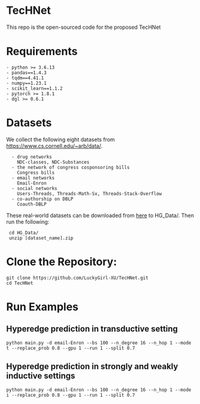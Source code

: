 # TecHNet

This repo is the open-sourced code for the proposed TecHNet

# Requirements

    - python >= 3.6.13
    - pandas==1.4.3
    - tqdm==4.41.1
    - numpy==1.23.1
    - scikit_learn==1.1.2
    - pytorch >= 1.8.1
    - dgl >= 0.6.1


# Datasets
   We collect the following eight datasets from https://www.cs.cornell.edu/~arb/data/. 
   
      - drug networks
        NDC-classes, NDC-Substances
      - the network of congress cosponsoring bills
        Congress bills
      - email networks 
        Email-Enron
      - social networks 
        Users-Threads, Threads-Math-Sx, Threads-Stack-Overflow
      - co-authorship on DBLP 
        Coauth-DBLP
            
   These real-world datasets can be downloaded from [here](https://www.cs.cornell.edu/~arb/data/) to HG_Data/. Then run the following: 

     cd HG_Data/
     unzip [dataset_name].zip

# Clone the Repository:

    git clone https://github.com/LuckyGirl-XU/TecHNet.git
    cd TecHNet

# Run Examples
  ## Hyperedge prediction in transductive setting
  
    python main.py -d email-Enron --bs 100 --n_degree 16 --n_hop 1 --mode t --replace_prob 0.8 --gpu 1 --run 1 --split 0.7  
  
  ## Hyperedge prediction in strongly and weakly inductive settings
  
    python main.py -d email-Enron --bs 100 --n_degree 16 --n_hop 1 --mode i --replace_prob 0.8 --gpu 1 --run 1 --split 0.7  

